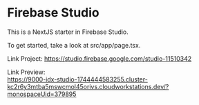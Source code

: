 # Firebase Studio

This is a NextJS starter in Firebase Studio.

To get started, take a look at src/app/page.tsx.

Link Project:
https://studio.firebase.google.com/studio-11510342

Link Preview:  
https://9000-idx-studio-1744444583255.cluster-kc2r6y3mtba5mswcmol45orivs.cloudworkstations.dev/?monospaceUid=379895